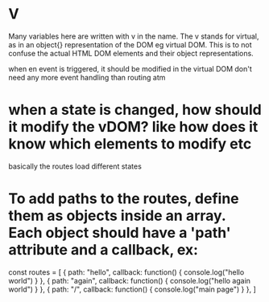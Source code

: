 # V

Many variables here are written with v in the name. The v stands for virtual, as in an object{} representation of the DOM eg virtual DOM.
This is to not confuse the actual HTML DOM elements and their object representations.


when en event is triggered, it should be modified in the virtual DOM
don't need any more event handling than routing atm

# when a state is changed, how should it modify the vDOM? like how does it know which elements to modify etc


basically the routes load different states




# To add paths to the routes, define them as objects inside an array. Each object should have a 'path' attribute and a callback, ex:

const routes = [
    {
        path: "hello",
        callback: function() {
            console.log("hello world")
        }
    },
    {
        path: "again",
        callback: function() {
            console.log("hello again world")
        }
    },
    {
        path: "/",
        callback: function() {
            console.log("main page")
        }
    },
]